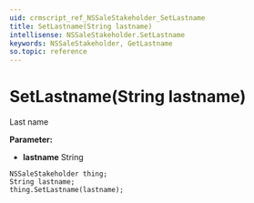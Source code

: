 ```yaml
---
uid: crmscript_ref_NSSaleStakeholder_SetLastname
title: SetLastname(String lastname)
intellisense: NSSaleStakeholder.SetLastname
keywords: NSSaleStakeholder, GetLastname
so.topic: reference
---
```


# SetLastname(String lastname)

Last name

**Parameter:** 
* **lastname** String

```crmscript
NSSaleStakeholder thing;
String lastname;
thing.SetLastname(lastname);
```

